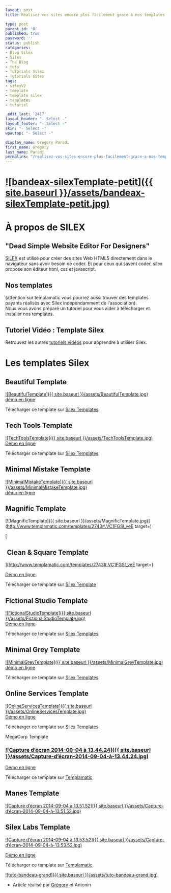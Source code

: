 ```yaml
---
layout: post
title: Réalisez vos sites encore plus facilement grace à nos templates SILEX

type: post
parent_id: '0'
published: true
password: ''
status: publish
categories:
- Blog Silex
- Silex
- The Blog
- tuto
- Tutorials Silex
- Tutorials sites
tags:
- silexV2
- template
- template silex
- templates
- tutoriel

_edit_last: '2417'
layout_header: "- Select -"
layout_footer: "- Select -"
skin: "- Select -"
wpautop: "- Select -"

display_name: Gregory Parodi
first_name: Gregory
last_name: Parodi
permalink: "/realisez-vos-sites-encore-plus-facilement-grace-a-nos-templates-silex/"
---
```


[![bandeax-silexTemplate-petit]({{ site.baseurl }}/assets/bandeax-silexTemplate-petit.jpg)](https://www.silexlabs.org/wp-content/uploads/2014/09/bandeax-silexTemplate-petit.jpg)
=================================================================================================================================================================================

À propos de SILEX
=================

"Dead Simple Website Editor For Designers"
------------------------------------------

[SILEX](http://silex.me/silex) est utilisé pour créer des sites Web HTML5 directement dans le navigateur sans avoir besoin de coder. Et pour ceux qui savent coder, silex propose son éditeur html, css et javascript.  


Nos templates
-------------


(attention sur templamatic vous pourrez aussi trouver des templates payants réalisés avec Silex indépendamment de l'association).  
Nous vous avons préparé un tutoriel pour vous aider à télécharger et installer nos templates.

Tutoriel Vidéo
: Template Silex
-------------------------------

Retrouvez les autres [tutoriels vidéos](https://www.silexlabs.org/tutoriels-video-silex/ "Tutoriels Vidéos") pour apprendre à utiliser Silex.

Les templates Silex
===================

Beautiful Template
------------------

[![BeautifulTemplate]({{ site.baseurl }}/assets/BeautifulTemplate.jpg)](https://github.com/silexlabs/Silex/issues/167)  
[démo en ligne](http://lexoyo.me/)

Télécharger ce template sur [Silex Templates](http://templates.silex.me/)

Tech Tools Template
-------------------

[![TechToolsTemplate]({{ site.baseurl }}/assets/TechToolsTemplate.jpg)](https://github.com/silexlabs/Silex/issues/175)  
[Démo en ligne](http://templates.silex.me/templates/tech-tools/index.html)

Télécharger ce template sur [Silex Templates](http://templates.silex.me/)

Minimal Mistake Template
------------------------

[![MinimalMistakeTemplate]({{ site.baseurl }}/assets/MinimalMistakeTemplate.jpg)](https://github.com/silexlabs/Silex/issues/140)  
[démo en ligne](http://templates.silex.me/templates/minimal-mistakes/index.html)

Magnific Template
-----------------

[![MagnificTemplate]({{ site.baseurl }}/assets/MagnificTemplate.jpg)](http://www.templamatic.com/templates/2743#.VC1FGSl_veE target=)

[

 Clean & Square Template
------------------------

](http://www.templamatic.com/templates/2743#.VC1FGSl_veE target=)



[Démo en ligne](http://templates.silex.me/templates/clean-square/index.html)

Télécharger ce template sur [Silex Template](http://templates.silex.me/)

Fictional Studio Template
-------------------------

[![FictionalStudioTemplate]({{ site.baseurl }}/assets/FictionalStudioTemplate.jpg)](https://github.com/silexlabs/Silex/issues/168)  
[Démo en ligne](http://templates.silex.me/templates/fictional-studio/index.html)

Télécharger ce template sur [Silex Templates](http://templates.silex.me/)

Minimal Grey Template
---------------------

[![MinimalGreyTemplate]({{ site.baseurl }}/assets/MinimalGreyTemplate.jpg)](https://github.com/silexlabs/Silex/issues/120)  
[démo en ligne](http://templates.silex.me/templates/minimal-grey/index.html)

Télécharger ce template sur [Silex Templates](http://templates.silex.me/)

Online Services Template
------------------------

[![OnlineServicesTemplate]({{ site.baseurl }}/assets/OnlineServicesTemplate.jpg)](https://github.com/silexlabs/Silex/issues/157)  
[Démo en ligne](http://templates.silex.me/templates/online-service/index.html)

Télécharger ce template sur [Silex Templates](http://templates.silex.me/)

MegaCorp Template

### [![Capture d’écran 2014-09-04 à 13.44.24]({{ site.baseurl }}/assets/Capture-d’écran-2014-09-04-à-13.44.24.jpg)](https://www.templamatic.com/templates/3113#.VC1A8Sl_veE)

[Démo en ligne](http://www.templamatic.com/templates/3113/preview#.VC1FbSl_veE)

Télécharger ce template sur [Templamatic](https://www.templamatic.com/templates/3113#.VBBYT2R_veE)

Manes Template
--------------

[![Capture d’écran 2014-09-04 à 13.51.52]({{ site.baseurl }}/assets/Capture-d’écran-2014-09-04-à-13.51.52.jpg)](https://www.templamatic.com/templates/3086#.VC1ARSl_veE)

Silex Labs Template
-------------------

[![Capture d’écran 2014-09-04 à 13.53.52]({{ site.baseurl }}/assets/Capture-d’écran-2014-09-04-à-13.53.52.jpg)](https://www.silexlabs.org/wp-content/uploads/2014/09/Capture-d’écran-2014-09-04-à-13.53.52.jpg)

[Démo en ligne](http://www.templamatic.com/templates/3101/preview#.VC1FmSl_veE)

Télécharger ce template sur [Templamatic](https://www.templamatic.com/templates/3101#.VBAyqWR_veE)

[![tuto-bandeau-grand]({{ site.baseurl }}/assets/tuto-bandeau-grand.jpg)](https://www.silexlabs.org/wp-content/uploads/2014/09/tuto-bandeau-grand.jpg)

*   Article réalisé par [Grégory](http://www.gregoryparodi.fr/) et Antonin